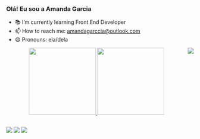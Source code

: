 ### Olá! Eu sou a Amanda Garcia

- 📚 I’m currently learning Front End Developer
- 📫 How to reach me: amandagarccia@outlook.com
- 😄 Pronouns: ela/dela

<div align="center">
  <a href="https://github.com/rafaballerini">
  <img height="180em" src="https://github-readme-stats.vercel.app/api?username=amandagarccia&show_icons=true&theme=dark&include_all_commits=true&count_private=true"/>
  <img height="180em" src="https://github-readme-stats.vercel.app/api/top-langs/?username=amandagarccia&layout=compact&langs_count=7&theme=dark"/>
  <img align=right src="https://user-images.githubusercontent.com/104217940/178088537-c85c25e4-ff6f-4d24-8b40-23330ce274b6.png"/>

</div>
  
  ##
  
<div> 
<a href="https://instagram.com/" target="_blank"><img src="https://img.shields.io/badge/-Instagram-%23E4405F?style=for-the-badge&logo=instagram&logoColor=white" target="_blank"></a>
<a href="https://www.linkedin.com/" target="_blank"><img src="https://img.shields.io/badge/-LinkedIn-%230077B5?style=for-the-badge&logo=linkedin&logoColor=white" target="_blank"></a> 
<a href="https://www.youtube.com/" target="_blank"><img src="https://img.shields.io/badge/YouTube-FF0000?style=for-the-badge&logo=youtube&logoColor=white" target="_blank"></a>
  </div>
